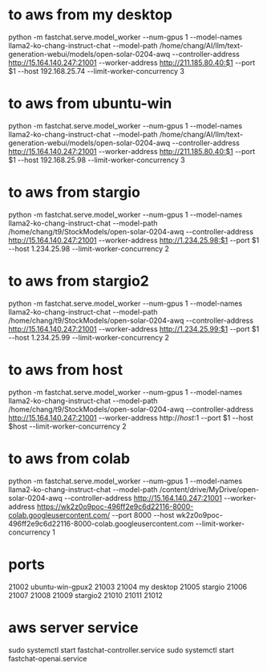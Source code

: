 # to aws from my desktop
python -m fastchat.serve.model_worker --num-gpus 1 --model-names llama2-ko-chang-instruct-chat --model-path /home/chang/AI/llm/text-generation-webui/models/open-solar-0204-awq --controller-address http://15.164.140.247:21001 --worker-address http://211.185.80.40:$1 --port $1 --host 192.168.25.74 --limit-worker-concurrency 3

# to aws from ubuntu-win
python -m fastchat.serve.model_worker --num-gpus 1 --model-names llama2-ko-chang-instruct-chat --model-path /home/chang/AI/llm/text-generation-webui/models/open-solar-0204-awq --controller-address http://15.164.140.247:21001 --worker-address http://211.185.80.40:$1 --port $1 --host 192.168.25.98 --limit-worker-concurrency 3

# to aws from stargio
python -m fastchat.serve.model_worker --num-gpus 1 --model-names llama2-ko-chang-instruct-chat --model-path /home/chang/t9/StockModels/open-solar-0204-awq --controller-address http://15.164.140.247:21001 --worker-address http://1.234.25.98:$1 --port $1 --host 1.234.25.98 --limit-worker-concurrency 2

# to aws from stargio2
python -m fastchat.serve.model_worker --num-gpus 1 --model-names llama2-ko-chang-instruct-chat --model-path /home/chang/t9/StockModels/open-solar-0204-awq --controller-address http://15.164.140.247:21001 --worker-address http://1.234.25.99:$1 --port $1 --host 1.234.25.99 --limit-worker-concurrency 2

# to aws from host
python -m fastchat.serve.model_worker --num-gpus 1 --model-names llama2-ko-chang-instruct-chat --model-path /home/chang/t9/StockModels/open-solar-0204-awq --controller-address http://15.164.140.247:21001 --worker-address http://$host:$1 --port $1 --host $host --limit-worker-concurrency 2

# to aws from colab
python -m fastchat.serve.model_worker --num-gpus 1 --model-names llama2-ko-chang-instruct-chat --model-path /content/drive/MyDrive/open-solar-0204-awq --controller-address http://15.164.140.247:21001 --worker-address https://wk2z0o9poc-496ff2e9c6d22116-8000-colab.googleusercontent.com/ --port 8000 --host wk2z0o9poc-496ff2e9c6d22116-8000-colab.googleusercontent.com --limit-worker-concurrency 1

# ports
21002 ubuntu-win-gpux2
21003
21004 my desktop
21005 stargio
21006
21007
21008
21009 stargio2
21010
21011
21012

# aws server service
sudo systemctl start fastchat-controller.service
sudo systemctl start fastchat-openai.service